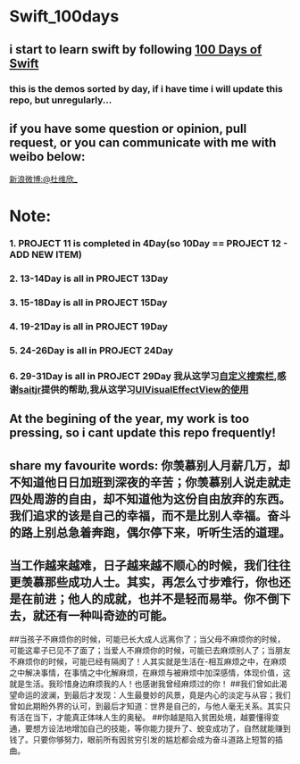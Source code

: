 # Swift_100days
## i start to learn swift by following [100 Days of Swift](http://samvlu.com/)
### this is the demos sorted by day, if i have time i will update this repo, but unregularly...
## if you have some question or opinion, pull request, or you can communicate with me with weibo below:
[新浪微博:@杜维欣_](http://weibo.com/u/2386823145/home?topnav=1&wvr=6)
# Note:
### 1. PROJECT 11 is completed in 4Day(so 10Day == PROJECT 12 - ADD NEW ITEM)
### 2. 13-14Day is all in PROJECT 13Day
### 3. 15-18Day is all in PROJECT 15Day
### 4. 19-21Day is all in PROJECT 19Day
### 5. 24-26Day is all in PROJECT 24Day
### 6. 29-31Day is all in PROJECT 29Day 我从这学习[自定义搜索栏](http://swift.gg/2015/09/11/custom_search_bar_tutorial/),感谢[saitjr](https://github.com/saitjr)提供的帮助,我从这学习[UIVisualEffectView的使用](http://dev.classmethod.jp/references/ios8-uivisualeffectview-ref/)
## At the begining of the year, my work is too pressing, so i cant update this repo frequently!

## share my favourite words: 你羡慕别人月薪几万，却不知道他日日加班到深夜的辛苦；你羡慕别人说走就走四处周游的自由，却不知道他为这份自由放弃的东西。我们追求的该是自己的幸福，而不是比别人幸福。奋斗的路上别总急着奔跑，偶尔停下来，听听生活的道理。
## 当工作越来越难，日子越来越不顺心的时候，我们往往更羡慕那些成功人士。其实，再怎么寸步难行，你也还是在前进；他人的成就，也并不是轻而易举。你不倒下去，就还有一种叫奇迹的可能。
##当孩子不麻烦你的时候，可能已长大成人远离你了；当父母不麻烦你的时候，可能这辈子已见不了面了；当爱人不麻烦你的时候，可能已去麻烦别人了；当朋友不麻烦你的时候，可能已经有隔阂了！人其实就是生活在-相互麻烦之中，在麻烦之中解决事情，在事情之中化解麻烦，在麻烦与被麻烦中加深感情，体现价值，这就是生活。我珍惜身边麻烦我的人！也感谢我曾经麻烦过的你！
##我们曾如此渴望命运的波澜，到最后才发现：人生最曼妙的风景，竟是内心的淡定与从容；我们曾如此期盼外界的认可，到最后才知道：世界是自己的，与他人毫无关系。其实只有活在当下，才能真正体味人生的奥秘。
##你越是陷入贫困处境，越要懂得变通，要想方设法地增加自己的技能，等你能力提升了、蜕变成功了，自然就能赚到钱了。只要你够努力，眼前所有因贫穷引发的尴尬都会成为奋斗道路上短暂的插曲。
